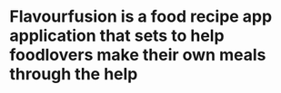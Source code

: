 # Flavourfusion is a food recipe app application that sets to help foodlovers make their own meals through the help 
